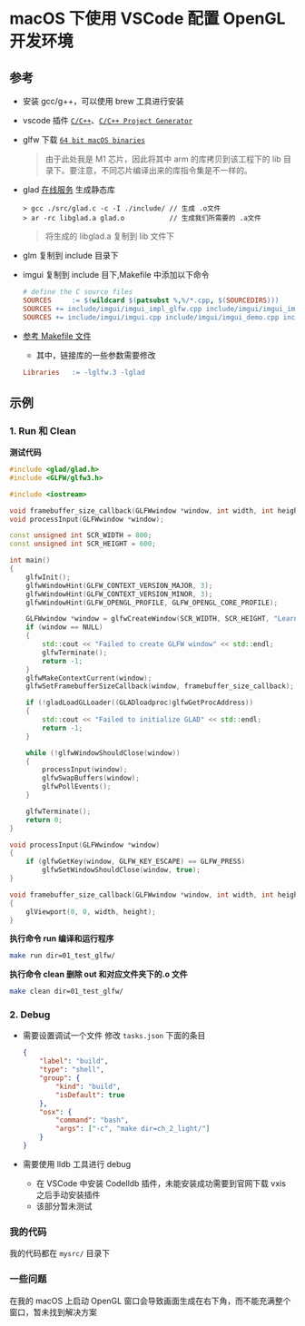 # macOS 下使用 VSCode 配置 OpenGL 开发环境

## 参考

-   安装 gcc/g++，可以使用 brew 工具进行安装

-   vscode 插件 [`C/C++`](https://marketplace.visualstudio.com/items?itemName=ms-vscode.cpptools)、[`C/C++ Project Generator`](https://marketplace.visualstudio.com/items?itemName=danielpinto8zz6.c-cpp-project-generator)

-   glfw 下载 [`64 bit macOS binaries`](https://www.glfw.org/download.html)

    > 由于此处我是 M1 芯片，因此将其中 arm 的库拷贝到该工程下的 lib 目录下。要注意，不同芯片编译出来的库指令集是不一样的。

-   glad [在线服务](https://glad.dav1d.de/) 生成静态库
    ```
    > gcc ./src/glad.c -c -I ./include/ // 生成 .o文件
    > ar -rc libglad.a glad.o           // 生成我们所需要的 .a文件
    ```
    > 将生成的 libglad.a 复制到 lib 文件下
-   glm 复制到 include 目录下

-   imgui 复制到 include 目下,Makefile 中添加以下命令
    ```mk
    # define the C source files
    SOURCES		:= $(wildcard $(patsubst %,%/*.cpp, $(SOURCEDIRS)))
    SOURCES	+= include/imgui/imgui_impl_glfw.cpp include/imgui/imgui_impl_opengl3.cpp
    SOURCES	+= include/imgui/imgui.cpp include/imgui/imgui_demo.cpp include/imgui/imgui_draw.cpp include/imgui/imgui_widgets.cpp
    ```

-   [参考 Makefile 文件](https://github.com/yocover/start-learning-opengl/blob/main/Makefile)
    - 其中，链接库的一些参数需要修改
    ```mk
    Libraries	:= -lglfw.3 -lglad
    ```

## 示例

### 1. Run 和 Clean

**测试代码**

```c++
#include <glad/glad.h>
#include <GLFW/glfw3.h>

#include <iostream>

void framebuffer_size_callback(GLFWwindow *window, int width, int height);
void processInput(GLFWwindow *window);

const unsigned int SCR_WIDTH = 800;
const unsigned int SCR_HEIGHT = 600;

int main()
{
	glfwInit();
	glfwWindowHint(GLFW_CONTEXT_VERSION_MAJOR, 3);
	glfwWindowHint(GLFW_CONTEXT_VERSION_MINOR, 3);
	glfwWindowHint(GLFW_OPENGL_PROFILE, GLFW_OPENGL_CORE_PROFILE);

	GLFWwindow *window = glfwCreateWindow(SCR_WIDTH, SCR_HEIGHT, "LearnOpenGL", NULL, NULL);
	if (window == NULL)
	{
		std::cout << "Failed to create GLFW window" << std::endl;
		glfwTerminate();
		return -1;
	}
	glfwMakeContextCurrent(window);
	glfwSetFramebufferSizeCallback(window, framebuffer_size_callback);

	if (!gladLoadGLLoader((GLADloadproc)glfwGetProcAddress))
	{
		std::cout << "Failed to initialize GLAD" << std::endl;
		return -1;
	}

	while (!glfwWindowShouldClose(window))
	{
		processInput(window);
		glfwSwapBuffers(window);
		glfwPollEvents();
	}

	glfwTerminate();
	return 0;
}

void processInput(GLFWwindow *window)
{
	if (glfwGetKey(window, GLFW_KEY_ESCAPE) == GLFW_PRESS)
		glfwSetWindowShouldClose(window, true);
}

void framebuffer_size_callback(GLFWwindow *window, int width, int height)
{
	glViewport(0, 0, width, height);
}
```

**执行命令 run 编译和运行程序**

```Bash
make run dir=01_test_glfw/
```

**执行命令 clean 删除 out 和对应文件夹下的.o 文件**

```Bash
make clean dir=01_test_glfw/
```

### 2. Debug

-   需要设置调试一个文件 修改 `tasks.json` 下面的条目
    ```json
    {
        "label": "build",
        "type": "shell",
        "group": {
            "kind": "build",
            "isDefault": true
        },
        "osx": {
            "command": "bash",
            "args": ["-c", "make dir=ch_2_light/"]
        }
    }
    ```

-   需要使用 lldb 工具进行 debug
    -   在 VSCode 中安装 Codelldb 插件，未能安装成功需要到官网下载 vxis 之后手动安装插件
    -   该部分暂未测试

### 我的代码

我的代码都在 `mysrc/` 目录下

### 一些问题

在我的 macOS 上启动 OpenGL 窗口会导致画面生成在右下角，而不能充满整个窗口，暂未找到解决方案